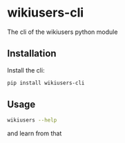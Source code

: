 # wikiusers-cli
The cli of the wikiusers python module

## Installation

Install the cli:

```bash
pip install wikiusers-cli
```

## Usage

```bash
wikiusers --help
```

and learn from that